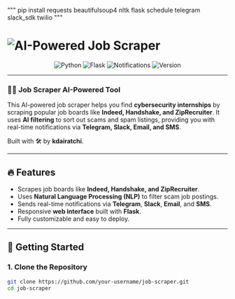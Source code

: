 """
pip install requests beautifulsoup4 nltk flask schedule telegram slack_sdk twilio
"""
# ![AI-Powered Job Scraper](banner.png)

<p align="center">
  <img src="https://img.shields.io/badge/Language-Python-blue.svg" alt="Python">
  <img src="https://img.shields.io/badge/Framework-Flask-green.svg" alt="Flask">
  <img src="https://img.shields.io/badge/Notifications-Telegram%2C%20Slack%2C%20SMS-orange" alt="Notifications">
  <img src="https://img.shields.io/badge/Version-1.0.0-brightgreen" alt="Version">
</p>

---

### 👨‍💻 **Job Scraper AI-Powered Tool**

This AI-powered job scraper helps you find **cybersecurity internships** by scraping popular job boards like **Indeed, Handshake, and ZipRecruiter**. It uses **AI filtering** to sort out scams and spam listings, providing you with real-time notifications via **Telegram, Slack, Email, and SMS**.

Built with 🛠️ by **kdairatchi**.

---

## 🔥 **Features**
- Scrapes job boards like **Indeed, Handshake, and ZipRecruiter**.
- Uses **Natural Language Processing (NLP)** to filter scam job postings.
- Sends real-time notifications via **Telegram**, **Slack**, **Email**, and **SMS**.
- Responsive **web interface** built with **Flask**.
- Fully customizable and easy to deploy.

---

## 🏁 **Getting Started**

### 1. **Clone the Repository**
```bash
git clone https://github.com/your-username/job-scraper.git
cd job-scraper


